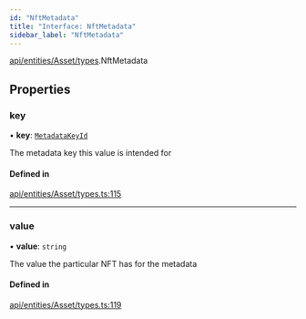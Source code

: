 ```yaml
---
id: "NftMetadata"
title: "Interface: NftMetadata"
sidebar_label: "NftMetadata"
---
```


[api/entities/Asset/types](../../../../../../modules/API/Entities/Asset/Types/Types.md).NftMetadata

## Properties

### key

• **key**: [`MetadataKeyId`](../../../../../../modules/API/Entities/Asset/Types/Types.md#metadatakeyid)

The metadata key this value is intended for

#### Defined in

[api/entities/Asset/types.ts:115](https://github.com/PolymeshAssociation/polymesh-sdk/blob/372a67e5d/src/api/entities/Asset/types.ts#L115)

___

### value

• **value**: `string`

The value the particular NFT has for the metadata

#### Defined in

[api/entities/Asset/types.ts:119](https://github.com/PolymeshAssociation/polymesh-sdk/blob/372a67e5d/src/api/entities/Asset/types.ts#L119)
